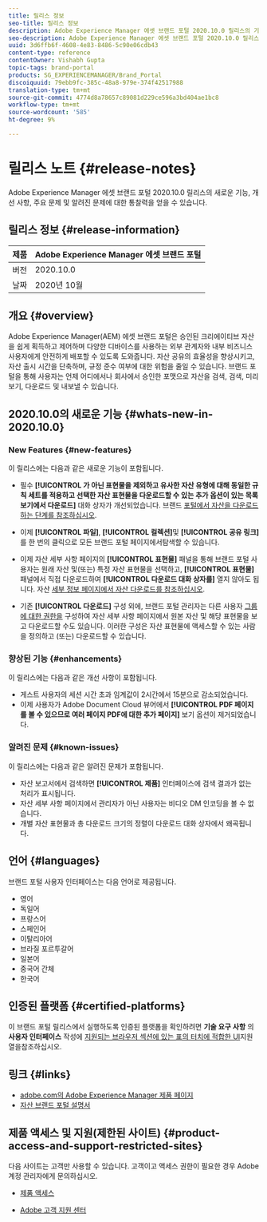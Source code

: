 ```yaml
---
title: 릴리스 정보
seo-title: 릴리스 정보
description: Adobe Experience Manager 에셋 브랜드 포털 2020.10.0 릴리스의 기능, 개선 사항, 중요 문제 및 알려진 문제에 대한 통찰력을 얻을 수 있습니다.
seo-description: Adobe Experience Manager 에셋 브랜드 포털 2020.10.0 릴리스의 개선 사항, 중요 문제 및 알려진 문제에 대한 통찰력을 얻을 수 있습니다.
uuid: 3d6ffb6f-4608-4e83-8486-5c90e06cdb43
content-type: reference
contentOwner: Vishabh Gupta
topic-tags: brand-portal
products: SG_EXPERIENCEMANAGER/Brand_Portal
discoiquuid: 79ebb9fc-385c-48a8-979e-374f42517988
translation-type: tm+mt
source-git-commit: 4774d8a78657c89081d229ce596a3bd404ae1bc8
workflow-type: tm+mt
source-wordcount: '585'
ht-degree: 9%

---
```



# 릴리스 노트 {#release-notes}

Adobe Experience Manager 에셋 브랜드 포털 2020.10.0 릴리스의 새로운 기능, 개선 사항, 주요 문제 및 알려진 문제에 대한 통찰력을 얻을 수 있습니다.

## 릴리스 정보 {#release-information}

| 제품 | Adobe Experience Manager 에셋 브랜드 포털 |
|---|---|
| 버전 | 2020.10.0 |
| 날짜 | 2020년 10월 |

## 개요 {#overview}

Adobe Experience Manager(AEM) 에셋 브랜드 포털은 승인된 크리에이티브 자산을 쉽게 획득하고 제어하며 다양한 디바이스를 사용하는 외부 관계자와 내부 비즈니스 사용자에게 안전하게 배포할 수 있도록 도와줍니다. 자산 공유의 효율성을 향상시키고, 자산 출시 시간을 단축하며, 규정 준수 여부에 대한 위험을 줄일 수 있습니다. 브랜드 포털을 통해 사용자는 언제 어디에서나 회사에서 승인한 포맷으로 자산을 검색, 검색, 미리 보기, 다운로드 및 내보낼 수 있습니다.

## 2020.10.0의 새로운 기능 {#whats-new-in-2020.10.0}

### New Features {#new-features}

이 릴리스에는 다음과 같은 새로운 기능이 포함됩니다.

* 필수 **[!UICONTROL 가 아닌 표현물을 제외하고 유사한 자산 유형에 대해 동일한 규칙 세트를 적용하고 선택한 자산 표현물을 다운로드할 수 있는 추가 옵션이 있는 목록 보기에서 다운로드]** 대화 상자가 개선되었습니다. 브랜드 [포털에서 자산을 다운로드하는 단계를 참조하십시오](https://docs.adobe.com/content/help/en/experience-manager-brand-portal/using/download/brand-portal-download-assets.html#download-assets).

<!--
* The new **[!UICONTROL Download]** dialog now appears with all the renditions of the selected assets or folders containing assets in a list view, wherein the Brand Portal users can apply same set of renditions for similar asset types and download the selected asset renditions. 
-->

* 이제 **[!UICONTROL 파일]**, **[!UICONTROL 컬렉션]**&#x200B;및 **[!UICONTROL 공유 링크]** 를 한 번의 클릭으로 모든 브랜드 포털 페이지에서탐색할 수 있습니다.

* 이제 자산 세부 사항 페이지의 **[!UICONTROL 표현물]** 패널을 통해 브랜드 포털 사용자는 원래 자산 및(또는) 특정 자산 표현물을 선택하고, **[!UICONTROL 표현물]** 패널에서 직접 다운로드하여 **[!UICONTROL 다운로드 대화 상자를]** 열지 않아도 됩니다. 자산 [세부 정보 페이지에서 자산 다운로드를 참조하십시오](https://docs.adobe.com/content/help/en/experience-manager-brand-portal/using/download/brand-portal-download-assets.html#download-assets-from-asset-details-page).

<!--
Brand Portal users can exclude specific renditions which are not required and directly download the original asset and its renditions from the **[!UICONTROL Renditions]** panel on the asset details page. 
-->

* 기존 **[!UICONTROL 다운로드]** 구성 외에, 브랜드 포털 관리자는 다른 사용자 [그룹에 대한 권한을](https://docs.adobe.com/content/help/en/experience-manager-brand-portal/using/download/brand-portal-download-assets.html#configure-download-permissions) 구성하여 자산 세부 사항 페이지에서 원본 자산 및 해당 표현물을 보고 다운로드할 수도 있습니다. 이러한 구성은 자산 표현물에 액세스할 수 있는 사람을 정의하고 (또는) 다운로드할 수 있습니다.

### 향상된 기능 {#enhancements}

이 릴리스에는 다음과 같은 개선 사항이 포함됩니다.

* 게스트 사용자의 세션 시간 초과 임계값이 2시간에서 15분으로 감소되었습니다.
* 이제 사용자가 Adobe Document Cloud 뷰어에서 **[!UICONTROL PDF 페이지를 볼 수 있으므로 여러 페이지 PDF에 대한 추가 페이지]** 보기 옵션이 제거되었습니다.


<!--
### Critical Issues Fixed {#critical-issues-fixed}

This release includes fixes to the following critical issue:

* The users are not able to view the PDF pages if the PDF contains sub assets.
-->

### 알려진 문제 {#known-issues}

이 릴리스에는 다음과 같은 알려진 문제가 포함됩니다.

* 자산 보고서에서 검색하면 **[!UICONTROL 제품]** 인터페이스에 검색 결과가 없는 처리가 표시됩니다.
* 자산 세부 사항 페이지에서 관리자가 아닌 사용자는 비디오 DM 인코딩을 볼 수 없습니다.
* 개별 자산 표현물과 총 다운로드 크기의 정렬이 다운로드 대화 상자에서 왜곡됩니다.



<!--
* Download Settings configuration to configure asset download from Brand Portal. Fast download, custom renditions, and system renditions are the available configurations. 
-->

<!--
* Document Viewer has been introduced to enhance the PDF viewing experience. New options are available for viewing the PDF files in Brand Portal.

* Advances in the asset download process which improves the Brand Portal user experience while [downloading assets from Brand Portal](brand-portal-download-assets.md). Brand Portal administrators can configure **[!UICONTROL Fast Download]**, **[!UICONTROL Custom Renditions]**, and **[!UICONTROL System Renditions]** from the **[!UICONTROL Download]** settings. 

For details, see [what's new in Brand Portal 6.4.7](whats-new.md). 

### Critical Issues Fixed {#critical-issues-fixed-647}

This release includes fixes to the following critical issues:

* The viewer users are not permitted to share link for collections but the option to share is visible to them on the product interface.

* The **[!UICONTROL Download]** button on the options bar does not list all the licensed assets of the selected folder.

* The search takes longer to show the results for certain keywords.

* The **[!UICONTROL Agree]** and **[!UICONTROL Disagree]** check boxes does not appear on bulk selection of licensed and unlicensed assets during download.

* Filter-based search shows processing on the product interface with no search result. 

* The assets do not download from share link if the shared folder contains numerous and large assets.


### Known Issues {#known-issues-647}

This release includes the following known issues:

* If multiple assets are selected, license text does not appear on clicking Terms and Conditions on the license agreement page during download using share link.   

-->

## 언어 {#languages}

브랜드 포털 사용자 인터페이스는 다음 언어로 제공됩니다.

* 영어
* 독일어
* 프랑스어
* 스페인어
* 이탈리아어
* 브라질 포르투갈어
* 일본어
* 중국어 간체
* 한국어

## 인증된 플랫폼 {#certified-platforms}

이 브랜드 포털 릴리스에서 실행하도록 인증된 플랫폼을 확인하려면 **기술 요구 사항** 의 **사용자 인터페이스** 작성에 [지원되는 브라우저 섹션에 있는 표의 터치에 적합한 UI](https://helpx.adobe.com/experience-manager/6-4/sites/deploying/using/technical-requirements.html)지원 열을참조하십시오.

## 링크 {#links}

* [adobe.com의 Adobe Experience Manager 제품 페이지](http://www.adobe.com/in/marketing-cloud/experience-manager.html)
* [자산 브랜드 포털 설명서](https://helpx.adobe.com/experience-manager/brand-portal/user-guide.html)

## 제품 액세스 및 지원(제한된 사이트) {#product-access-and-support-restricted-sites}

다음 사이트는 고객만 사용할 수 있습니다. 고객이고 액세스 권한이 필요한 경우 Adobe 계정 관리자에게 문의하십시오.

<!--
* [https://daycare.day.com](https://daycare.day.com) 
-->

* [제품 액세스](https://login.marketing.adobe.com)

* [Adobe 고객 지원 센터](https://helpx.adobe.com/contact.html)

